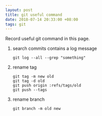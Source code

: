 ```yaml
---
layout: post
title: git useful command
date: 2018-07-14 20:33:00 +08:00
tags: git
---
```


Record useful git command in this page.

1. search commits contains a log message

    ```
    git log --all --grep "something"
    ```

2. rename tag

    ```
    git tag -m new old
    git tag -d old
    git push origin :refs/tags/old
    git push --tags
    ```

3. rename branch

    ```
    git branch -m old new
    ```
